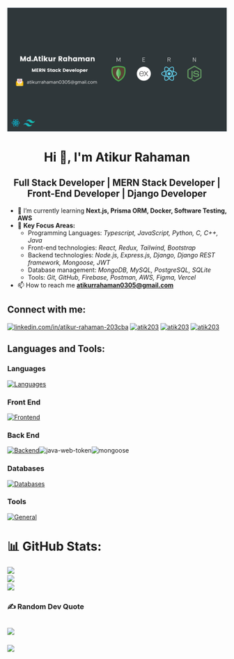 ![Banner](https://raw.githubusercontent.com/Atik203/Atik203/main/images/github%20cover.png)

<h1 align="center">Hi 👋, I'm Atikur Rahaman</h1>
<h2 align="center">Full Stack Developer | MERN Stack Developer | Front-End Developer | Django Developer </h2>

- 🌱 I’m currently learning **Next.js, Prisma ORM, Docker, Software Testing, AWS**
- 🔭 **Key Focus Areas:**
  - Programming Languages: *Typescript, JavaScript, Python, C, C++, Java*
  - Front-end technologies: *React, Redux, Tailwind, Bootstrap*
  - Backend technologies: *Node.js, Express.js, Django, Django REST framework, Mongoose, JWT*
  - Database management: *MongoDB, MySQL, PostgreSQL, SQLite*
  - Tools: *Git, GitHub, Firebase, Postman, AWS, Figma, Vercel*
- 📫 How to reach me **atikurrahaman0305@gmail.com**


<h2 align="left">Connect with me:</h2>
<p align="left">
<a href="https://www.linkedin.com/in/atikur-rahaman-203cba/" target="blank"><img align="center" src="https://raw.githubusercontent.com/rahuldkjain/github-profile-readme-generator/master/src/images/icons/Social/linked-in-alt.svg" alt="linkedin.com/in/atikur-rahaman-203cba" height="30" width="40" /></a>
<a href="https://www.codechef.com/users/atik203" target="blank"><img align="center" src="https://cdn.codechef.com/images/cc-logo.svg" alt="atik203" height="30" width="40" /></a>
<a href="https://codeforces.com/profile/atik203" target="blank"><img align="center" src="https://raw.githubusercontent.com/rahuldkjain/github-profile-readme-generator/master/src/images/icons/Social/codeforces.svg" alt="atik203" height="30" width="40" /></a>
<a href="https://www.leetcode.com/atik203" target="blank"><img align="center" src="https://raw.githubusercontent.com/rahuldkjain/github-profile-readme-generator/master/src/images/icons/Social/leet-code.svg" alt="atik203" height="30" width="40" /></a>
</p>


<h2 align="left">Languages and Tools:</h2>
<p align="left">  
<h3 align="left">Languages</h3>

[![Languages](https://skillicons.dev/icons?i=ts,js,py,c,cpp,java)](https://skillicons.dev)
  
<!-- Frontend -->
<h3 align="left">Front End</h3>

[![Frontend](https://skillicons.dev/icons?i=react,redux,tailwind,bootstrap,html,css)](https://skillicons.dev)

<!-- Backend -->
<h3 align="left">Back End</h3>

[![Backend](https://skillicons.dev/icons?i=nodejs,express,django)](https://skillicons.dev)<img width="48" height="48" src="https://img.icons8.com/color/48/000000/java-web-token.png" alt="java-web-token"/><img width="48" height="48" src="https://img.icons8.com/color/48/mongoose.png" alt="mongoose"/>

<!-- Databases -->
<h3 align="left">Databases</h3>

[![Databases](https://skillicons.dev/icons?i=mongodb,mysql,postgres,sqlite)](https://skillicons.dev)

<!-- General -->
<h3 align="left">Tools</h3>

[![General](https://skillicons.dev/icons?i=aws,postman,git,figma,firebase,vscode,vite,vercel,npm,yarn)](https://skillicons.dev)
</p>




# 📊 GitHub Stats:
![](https://github-readme-stats.vercel.app/api?username=atik203&theme=radical&hide_border=false&include_all_commits=false&count_private=false)<br/>
![](https://github-readme-streak-stats.herokuapp.com/?user=atik203&theme=radical&hide_border=false)<br/>
![](https://github-readme-stats.vercel.app/api/top-langs/?username=atik203&theme=radical&hide_border=false&include_all_commits=false&count_private=false&layout=compact)

### ✍️ Random Dev Quote
![](https://quotes-github-readme.vercel.app/api?type=horizontal&theme=radical)
---
[![](https://visitcount.itsvg.in/api?id=atik203&icon=0&color=4)](https://visitcount.itsvg.in)
